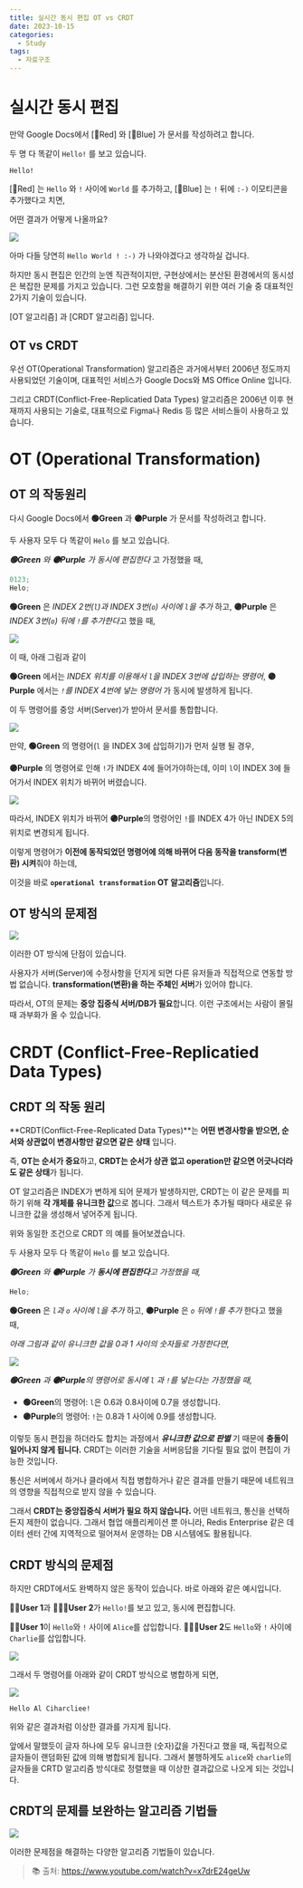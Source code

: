 ```yaml
---
title: 실시간 동시 편집 OT vs CRDT
date: 2023-10-15
categories:
  - Study
tags:
  - 자료구조
---
```


# 실시간 동시 편집

만약 Google Docs에서 [🔴Red] 와 [🔵Blue] 가 문서를 작성하려고 합니다.

두 명 다 똑같이 `Hello!` 를 보고 있습니다.

```
Hello!
```

[🔴Red] 는 `Hello` 와 `!` 사이에 `World` 를 추가하고, [🔵Blue] 는 `!` 뒤에 `:-)` 이모티콘을 추가했다고 치면,

어떤 결과가 어떻게 나올까요?

![](https://velog.velcdn.com/images/gusdh2/post/4e850b75-67a4-41f4-a8d4-6a717fc490ef/image.gif)

아마 다들 당연히 `Hello World ! :-)` 가 나와야겠다고 생각하실 겁니다.

하지만 동시 편집은 인간의 눈엔 직관적이지만, 구현상에서는 분산된 환경에서의 동시성은 복잡한 문제를 가지고 있습니다. 그런 모호함을 해결하기 위한 여러 기술 중 대표적인 2가지 기술이 있습니다.

[OT 알고리즘] 과 [CRDT 알고리즘] 입니다.

## OT vs CRDT

우선 OT(Operational Transformation) 알고리즘은 과거에서부터 2006년 정도까지 사용되었던 기술이며, 대표적인 서비스가 Google Docs와 MS Office Online 입니다.

그리고 CRDT(Conflict-Free-Replicatied Data Types) 알고리즘은 2006년 이후 현재까지 사용되는 기술로, 대표적으로 Figma나 Redis 등 많은 서비스들이 사용하고 있습니다.

# OT (Operational Transformation)

## OT 의 작동원리

다시 Google Docs에서 **🟢Green** 과 **🟣Purple** 가 문서를 작성하려고 합니다.

두 사용자 모두 다 똑같이 `Helo` 를 보고 있습니다.

_**🟢Green** 와 **🟣Purple** 가 동시에 편집한다_ 고 가정했을 때,

```js
0123;
Helo;
```

**🟢Green** 은 _INDEX 2번(`l`)과 INDEX 3번(`o`) 사이에 `l`을 추가_ 하고, **🟣Purple** 은 *INDEX 3번(`o`) 뒤에 `!`를 추가한다*고 했을 때,

![](https://velog.velcdn.com/images/gusdh2/post/fac8c4e7-aa8f-422b-941a-f128d50f706d/image.png)

이 때, 아래 그림과 같이

**🟢Green** 에서는 _INDEX 위치를 이용해서 `l`을 INDEX 3번에 삽입하는 명령어_, **🟣Purple** 에서는 _`!`를 INDEX 4번에 넣는 명령어_ 가 동시에 발생하게 됩니다.

이 두 명령어를 중앙 서버(Server)가 받아서 문서를 통합합니다.

![](https://velog.velcdn.com/images/gusdh2/post/5aacbbca-9427-4163-994b-2cdc872e781e/image.png)

만약, **🟢Green** 의 명령어(`l` 을 INDEX 3에 삽입하기)가 먼저 실행 될 경우,

**🟣Purple** 의 명령어로 인해 `!`가 INDEX 4에 들어가야하는데, 이미 `l`이 INDEX 3에 들어가서 INDEX 위치가 바뀌어 버렸습니다.

![](https://velog.velcdn.com/images/gusdh2/post/23a25b75-e661-4f97-8f49-90caf8bb4699/image.png)

따라서, INDEX 위치가 바뀌어 **🟣Purple**의 명령어인 `!`를 INDEX 4가 아닌 INDEX 5의 위치로 변경되게 됩니다.

이렇게 명령어가 **이전에 동작되었던 명령어에 의해 바뀌어 다음 동작을 transform(변환) 시켜**줘야 하는데,

이것을 바로 **`operational transformation` OT 알고리즘**입니다.

## OT 방식의 문제점

![](https://velog.velcdn.com/images/gusdh2/post/fe2a8722-49b6-44fe-a2de-2685c3cbd93d/image.png)

이러한 OT 방식에 단점이 있습니다.

사용자가 서버(Server)에 수정사항을 던지게 되면 다른 유저들과 직접적으로 연동할 방법 없습니다. **transformation(변환)을 하는 주체인 서버**가 있어야 합니다.

따라서, OT의 문제는 **중앙 집중식 서버/DB가 필요**합니다. 이런 구조에서는 사람이 몰릴 때 과부화가 올 수 있습니다.

# CRDT (Conflict-Free-Replicatied Data Types)

## CRDT 의 작동 원리

**CRDT(Conflict-Free-Replicated Data Types)**는 **어떤 변경사항을 받으면, 순서와 상관없이 변경사항만 같으면 같은 상태** 입니다.

즉, **OT는 순서가 중요**하고, **CRDT는 순서가 상관 없고 operation만 같으면 어긋나더라도 같은 상태**가 됩니다.

OT 알고리즘은 INDEX가 변하게 되어 문제가 발생하지만, CRDT는 이 같은 문제를 피하기 위해 **각 개체를 유니크한 값**으로 봅니다. 그래서 텍스트가 추가될 때마다 새로운 유니크한 값을 생성해서 넣어주게 됩니다.

위와 동일한 조건으로 CRDT 의 예를 들어보겠습니다.

두 사용자 모두 다 똑같이 `Helo` 를 보고 있습니다.

_**🟢Green** 와 **🟣Purple** 가 **동시에 편집한다**고 가정했을 때,_

```js
Helo;
```

**🟢Green** 은 _`l`과 `o` 사이에 `l`을 추가_ 하고, **🟣Purple** 은 _`o` 뒤에 `!`를 추가_ 한다고 했을 때,

_아래 그림과 같이 유니크한 값을 0과 1 사이의 숫자들로 가정한다면,_

![](https://velog.velcdn.com/images/gusdh2/post/fcb43ed4-085b-4c7b-8b14-4578153f8c10/image.png)

_**🟢Green** 과 **🟣Purple**의 명령어로 동시에 `l` 과 `!`를 넣는다는 가정했을 때,_

- **🟢Green**의 명령어: `l`은 0.6과 0.8사이에 0.7을 생성합니다.
- **🟣Purple**의 명령어: `!`는 0.8과 1 사이에 0.9를 생성합니다.

이렇듯 동시 편집을 하더라도 합치는 과정에서 _**유니크한 값으로 판별**_ 기 때문에 **충돌이 일어나지 않게 됩니다.** CRDT는 이러한 기술을 서버응답을 기다릴 필요 없이 편집이 가능한 것입니다.

통신은 서버에서 하거나 클라에서 직접 병합하거나 같은 결과를 만들기 때문에 네트워크의 영향을 직접적으로 받지 않을 수 있습니다.

그래서 **CRDT는 중앙집중식 서버가 필요 하지 않습니다.** 어떤 네트워크, 통신을 선택하든지 제한이 없습니다. 그래서 협업 애플리케이션 뿐 아니라, Redis Enterprise 같은 데이터 센터 간에 지역적으로 떨어져서 운영하는 DB 시스템에도 활용됩니다.

## CRDT 방식의 문제점

하지만 CRDT에서도 완벽하지 않은 동작이 있습니다. 바로 아래와 같은 예시입니다.

**🧑‍💻User 1**과 **👨🏽‍💻User 2**가 `Hello!`를 보고 있고, 동시에 편집합니다.

**🧑‍💻User 1**이 `Hello`와 `!` 사이에 `Alice`를 삽입합니다. **👨🏽‍💻User 2**도 `Hello`와 `!` 사이에 `Charlie`를 삽입합니다.

![](https://velog.velcdn.com/images/gusdh2/post/9f6a259f-3fba-427f-bd96-a3182c438116/image.png)

그래서 두 명령어를 아래와 같이 CRDT 방식으로 병합하게 되면,

![](https://velog.velcdn.com/images/gusdh2/post/09fc939d-c296-408c-904c-fc95a949d202/image.png)

```
Hello Al Ciharcliee!
```

위와 같은 결과처럼 이상한 결과를 가지게 됩니다.

앞에서 말했듯이 글자 하나에 모두 유니크한 (숫자)값을 가진다고 했을 때, 독립적으로 글자들이 랜덤화된 값에 의해 병합되게 됩니다. 그래서 불행하게도 `alice`와 `charlie`의 글자들을 CRTD 알고리즘 방식대로 정렬했을 때 이상한 결과값으로 나오게 되는 것입니다.

## CRDT의 문제를 보완하는 알고리즘 기법들

![](https://velog.velcdn.com/images/gusdh2/post/ad391ab7-67c1-4e4b-bd35-da24db1ca1f9/image.png)

이러한 문제점을 해결하는 다양한 알고리즘 기법들이 있습니다.

> 📚 출처: https://www.youtube.com/watch?v=x7drE24geUw
